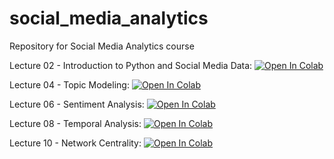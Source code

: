 # social_media_analytics
Repository for Social Media Analytics course

Lecture 02 - Introduction to Python and Social Media Data: [![Open In Colab](https://colab.research.google.com/assets/colab-badge.svg)](https://colab.research.google.com/github/zlisto/sentiment_analysis/blob/main/Sentiment_Analysis.ipynb)

Lecture 04 - Topic Modeling: [![Open In Colab](https://colab.research.google.com/assets/colab-badge.svg)](https://colab.research.google.com/github/zlisto/sentiment_analysis/blob/main/Sentiment_Analysis.ipynb)

Lecture 06 - Sentiment Analysis: [![Open In Colab](https://colab.research.google.com/assets/colab-badge.svg)](https://colab.research.google.com/github/zlisto/sentiment_analysis/blob/main/Sentiment_Analysis.ipynb)

Lecture 08 - Temporal Analysis: [![Open In Colab](https://colab.research.google.com/assets/colab-badge.svg)](https://colab.research.google.com/github/zlisto/sentiment_analysis/blob/main/Sentiment_Analysis.ipynb)

Lecture 10 - Network Centrality: [![Open In Colab](https://colab.research.google.com/assets/colab-badge.svg)](https://colab.research.google.com/github/zlisto/sentiment_analysis/blob/main/Sentiment_Analysis.ipynb)



